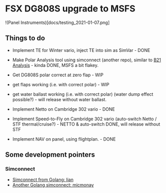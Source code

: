 # FSX DG808S upgrade to MSFS

!(Panel Instruments)[docs/testing_2021-01-07.png]

## Things to do

* Implement TE for Winter vario, inject TE into sim as SimVar - DONE

* Make Polar Analysis tool using simconnect (another repo), similar to [B21 Analysis](https://github.com/xp-soaring/B21_Analysis) - kinda DONE, MSFS a bit flakey.

* Get DG808S polar correct at zero flap - WIP

* get flaps working (i.e. with correct polar) - WIP

* get water ballast working (i.e. with correct polar) (water dump effect possible?) - will release without water ballast.

* Implement Netto on Cambridge 302 vario - DONE

* Implement Speed-to-Fly on Cambridge 302 vario (auto-switch Netto / STF thermal/cruise?) - NETTO & auto-switch DONE, will release without STF

* Implement NAV on panel, using flightplan. - DONE

## Some development pointers

### Simconnect

* [Simconnect from Golang: lian](https://github.com/lian/msfs2020-go)
* [Another Golang simconnect: micmonay](https://github.com/micmonay/simconnect)

